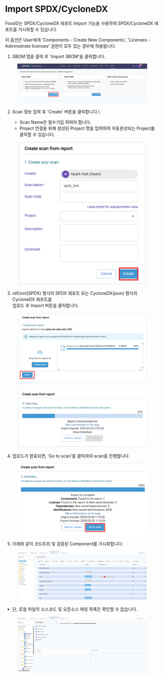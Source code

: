 # Import SPDX/CycloneDX

FossID는 SPDX/CycloneDX 레포트 Import 기능을 사용하여 SPDX/CycloneDX 레포트를 가시화할 수 있습니다.

이 옵션은 User에게 'Components - Create New Components', 'Licenses - Administrate licenses' 권한이 모두 있는 경우에 허용됩니다.



1. SBOM 탭을 클릭 후 'Import SBOM'을 클릭합니다.&#x20;

<figure><img src="../../../.gitbook/assets/화면 캡처 2025-05-20 110525.png" alt=""><figcaption></figcaption></figure>



2. Scan 정보 입력 후 'Create' 버튼을 클릭합니다.\

   * Scan Name은 필수기입 하여야 합니다.
   * Project 연결을 위해 생성된 Project 명을 입력하여 자동완성되는 Project를 클릭할 수 있습니다.

<figure><img src="../../../.gitbook/assets/화면 캡처 2025-05-20 110707.png" alt=""><figcaption></figcaption></figure>



3. rdf/xml(SPDX) 형식의 SPDX 레포트 또는 CycloneDX(json) 형식의 CycloneDX 레포트를 \
   업로드 후 Import 버튼을 클릭합니다.

<figure><img src="../../../.gitbook/assets/화면 캡처 2025-05-20 111138.png" alt=""><figcaption></figcaption></figure>

<figure><img src="../../../.gitbook/assets/화면 캡처 2025-05-20 111242.png" alt=""><figcaption></figcaption></figure>



4. 업로드가 완료되면, 'Go to scan'을 클릭하여 scan을 진행합니다.

<figure><img src="../../../.gitbook/assets/화면 캡처 2025-05-20 111435.png" alt=""><figcaption></figcaption></figure>





5. 아래와 같이 코드트리 및 검증된 Component를 가시화합니다.

<figure><img src="../../../.gitbook/assets/화면 캡처 2025-05-20 111554.png" alt=""><figcaption></figcaption></figure>



* 단, 로컬 파일의 소스코드 및 오픈소스 매칭 목록은 확인할 수 없습니다.

<figure><img src="../../../.gitbook/assets/화면 캡처 2025-05-20 111646.png" alt=""><figcaption></figcaption></figure>
